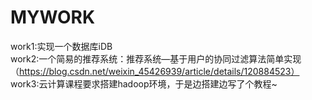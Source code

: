 # MYWORK

work1:实现一个数据库iDB  
work2:一个简易的推荐系统：推荐系统—基于用户的协同过滤算法简单实现（https://blog.csdn.net/weixin_45426939/article/details/120884523）  
work3:云计算课程要求搭建hadoop环境，于是边搭建边写了个教程~ 
